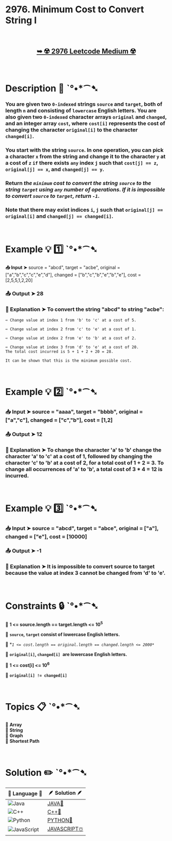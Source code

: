 # 2976. Minimum Cost to Convert String I

</br>

<h2 align="center"> 

<a href="https://leetcode.com/problems/minimum-cost-to-convert-string-i/description/?envType=daily-question&envId=2024-07-27"><strong>➥ ☢️ 2976 Leetcode Medium ☢️ </strong></a>
</h2>

</br>

# Description 📜 ˋ°•*⁀➷

### You are given two `0-indexed` strings `source` and `target`, both of length `n` and consisting of `lowercase` English letters. You are also given two `0-indexed` character arrays `original` and `changed`, and an integer array `cost`, where `cost[i]` represents the cost of changing the character `original[i]` to the character `changed[i]`.

### You start with the string `source`. In one operation, you can pick a character `x` from the string and change it to the character `y` at a cost of `z` `if` there exists `any` index `j` such that `cost[j] == z`, `original[j] == x`, and `changed[j] == y`.

### Return *the `minimum` cost to convert the string `source` to the string `target` using `any` number of operations. If it is impossible to convert `source` to `target`, return `-1`*.

### Note that there may exist indices `i`, `j` such that `original[j] == original[i]` and `changed[j] == changed[i]`.

</br>

# Example 💡 1️⃣ ˋ°•*⁀➷

  **📥 Input  ➤** source = "abcd", target = "acbe", original = ["a","b","c","c","e","d"], changed = ["b","c","b","e","b","e"], cost = [2,5,5,1,2,20]

  ### 📤 Output  ➤ 28

  ### 🔦 Explanation  ➤ To convert the string "abcd" to string "acbe":
    ➺ Change value at index 1 from 'b' to 'c' at a cost of 5.
    
    ➺ Change value at index 2 from 'c' to 'e' at a cost of 1.
    
    ➺ Change value at index 2 from 'e' to 'b' at a cost of 2.
    
    ➺ Change value at index 3 from 'd' to 'e' at a cost of 20.
    The total cost incurred is 5 + 1 + 2 + 20 = 28.

    It can be shown that this is the minimum possible cost.

</br>

# Example 💡 2️⃣ ˋ°•*⁀➷

  ### 📥 Input ➤ source = "aaaa", target = "bbbb", original = ["a","c"], changed = ["c","b"], cost = [1,2]

  ### 📤 Output  ➤ 12

  ### 🔦 Explanation ➤ To change the character 'a' to 'b' change the character 'a' to 'c' at a cost of 1, followed by changing the character 'c' to 'b' at a cost of 2, for a total cost of 1 + 2 = 3. To change all occurrences of 'a' to 'b', a total cost of 3 * 4 = 12 is incurred.


</br>

# Example 💡 3️⃣ ˋ°•*⁀➷

  ### 📥 Input ➤ source = "abcd", target = "abce", original = ["a"], changed = ["e"], cost = [10000]

  ### 📤 Output  ➤ -1

  ### 🔦 Explanation  ➤ It is impossible to convert source to target because the value at index 3 cannot be changed from 'd' to 'e'.

</br>

# Constraints 🔒 ˋ°•*⁀➷

🔹 **1 <= source.length == target.length <= 10<sup>5</sup>** </br>

🔹 **`source`, `target` consist of lowercase English letters.** </br>

🔹 **`1 <= cost.length == original.length == changed.length <= 2000*`* </br>

🔹 **`original[i]`, `changed[i] `are lowercase English letters.** </br>

🔹 **1 <= cost[i] <= 10<sup>6</sup>** </br>

🔹 **`original[i] != changed[i]`** </br>

</br>

# Topics 📋 ˋ°•*⁀➷

🔸 **Array**  </br>
🔸 **String**  </br>
🔸 **Graph**  </br>
🔸 **Shortest Path**  </br>


</br>

# Solution ✏️ ˋ°•*⁀➷

| 📒 Language 📒  | 🪶 Solution 🪶 |
| ------------- | ------------- |
|  ![Java](https://img.shields.io/badge/java-%23ED8B00.svg?style=for-the-badge&logo=openjdk&logoColor=white)  | [JAVA🍁](https://github.com/Prakhar-002/LEETCODE/blob/main/%F0%9F%93%9C%20Daily%20Challange%20%F0%9F%92%A1/07%20July%20%20%F0%9F%8F%96%EF%B8%8F%202024/27%20-%2007%20-%202024%20---%202976.%20Minimum%20Cost%20to%20Convert%20String%20I%20%E2%98%83%EF%B8%8F%20%F0%9F%8D%81%20%F0%9F%8D%B0%20%F0%9F%8E%B2/%F0%9F%8D%81JAVA-2976-MinimumCostToConvertString-I.java) |
|  ![C++](https://img.shields.io/badge/c++-%2300599C.svg?style=for-the-badge&logo=c%2B%2B&logoColor=white)  | [C++🎲](https://github.com/Prakhar-002/LEETCODE/blob/main/%F0%9F%93%9C%20Daily%20Challange%20%F0%9F%92%A1/07%20July%20%20%F0%9F%8F%96%EF%B8%8F%202024/27%20-%2007%20-%202024%20---%202976.%20Minimum%20Cost%20to%20Convert%20String%20I%20%E2%98%83%EF%B8%8F%20%F0%9F%8D%81%20%F0%9F%8D%B0%20%F0%9F%8E%B2/%F0%9F%8E%B2CPP-2976-MinimumCostToConvertString-I.cpp)  |
|  ![Python](https://img.shields.io/badge/python-3670A0?style=for-the-badge&logo=python&logoColor=ffdd54)    | [PYTHON🍰](https://github.com/Prakhar-002/LEETCODE/blob/main/%F0%9F%93%9C%20Daily%20Challange%20%F0%9F%92%A1/07%20July%20%20%F0%9F%8F%96%EF%B8%8F%202024/27%20-%2007%20-%202024%20---%202976.%20Minimum%20Cost%20to%20Convert%20String%20I%20%E2%98%83%EF%B8%8F%20%F0%9F%8D%81%20%F0%9F%8D%B0%20%F0%9F%8E%B2/%F0%9F%8D%B0PYTHON-2976-MinimumCostToConvertString-I.py) |
| ![JavaScript](https://img.shields.io/badge/javascript-%23323330.svg?style=for-the-badge&logo=javascript&logoColor=%23F7DF1E)   | [JAVASCRIPT☃️](https://github.com/Prakhar-002/LEETCODE/blob/main/%F0%9F%93%9C%20Daily%20Challange%20%F0%9F%92%A1/07%20July%20%20%F0%9F%8F%96%EF%B8%8F%202024/27%20-%2007%20-%202024%20---%202976.%20Minimum%20Cost%20to%20Convert%20String%20I%20%E2%98%83%EF%B8%8F%20%F0%9F%8D%81%20%F0%9F%8D%B0%20%F0%9F%8E%B2/%E2%98%83%EF%B8%8FJAVASCRIPT-2976-MinimumCostToConvertString-I.js) |

